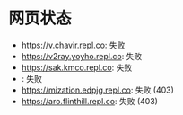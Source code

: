 # 网页状态
- https://v.chavir.repl.co: 失败
- https://v2ray.yoyho.repl.co: 失败
- https://sak.kmco.repl.co: 失败
- : 失败
- https://mization.edpjg.repl.co: 失败 (403)
- https://aro.flinthill.repl.co: 失败 (403)
